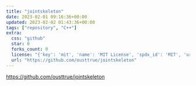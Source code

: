 ```yaml
---
title: "jointskeleton"
date: 2023-02-01 09:16:36+00:00
updated: 2023-02-02 01:43:36+00:00
tags: ["repository", "C++"]
extra:
  css: "github"
  star: 0
  forks_count: 0
  license: "{'key': 'mit', 'name': 'MIT License', 'spdx_id': 'MIT', 'url': 'https://api.github.com/licenses/mit', 'node_id': 'MDc6TGljZW5zZTEz'}"
  url: "https://github.com/ousttrue/jointskeleton"
---
```


<https://github.com/ousttrue/jointskeleton>


